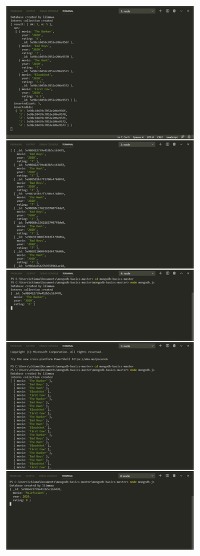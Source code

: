<img src= "./img/image1.png">

<img src= "./img/image2.png">

<img src= "./img/image3.png">

<img src= "./img/image4.png">

<img src= "./img/image5.png">

